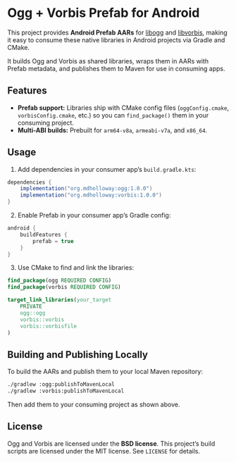 # Ogg + Vorbis Prefab for Android

This project provides **Android Prefab AARs** for [libogg](https://xiph.org/ogg) and [libvorbis](https://xiph.org/vorbis), making it easy to consume these native libraries in Android projects via Gradle and CMake.

It builds Ogg and Vorbis as shared libraries, wraps them in AARs with Prefab metadata, and publishes them to Maven for use in consuming apps.

## Features
* **Prefab support:** Libraries ship with CMake config files (`oggConfig.cmake`, `vorbisConfig.cmake`, etc.) so you can `find_package()` them in your consuming project.
* **Multi-ABI builds:** Prebuilt for `arm64-v8a`, `armeabi-v7a`, and `x86_64`.

## Usage
1.	Add dependencies in your consumer app’s `build.gradle.kts`:
```gradle
dependencies {
    implementation("org.mdholloway:ogg:1.0.0")
    implementation("org.mdholloway:vorbis:1.0.0")
}
```
2.	Enable Prefab in your consumer app’s Gradle config:
```gradle
android {
    buildFeatures {
        prefab = true
    }
}
```
3.	Use CMake to find and link the libraries:
```cmake
find_package(ogg REQUIRED CONFIG)
find_package(vorbis REQUIRED CONFIG)

target_link_libraries(your_target
    PRIVATE
    ogg::ogg
    vorbis::vorbis
    vorbis::vorbisfile
)
```

## Building and Publishing Locally

To build the AARs and publish them to your local Maven repository:

```sh
./gradlew :ogg:publishToMavenLocal
./gradlew :vorbis:publishToMavenLocal
```

Then add them to your consuming project as shown above.

## License

Ogg and Vorbis are licensed under the **BSD license**.
This project’s build scripts are licensed under the MIT license. See `LICENSE` for details.
